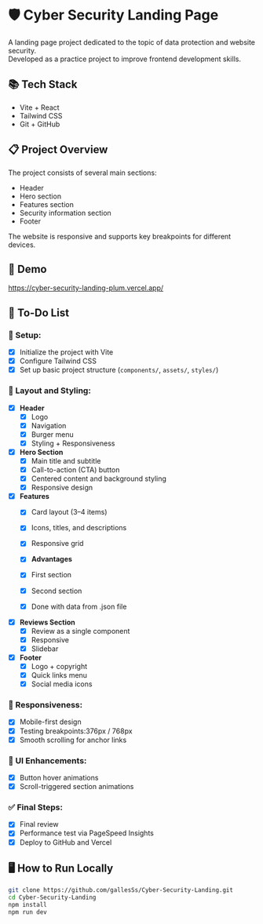 # 🛡 Cyber Security Landing Page

A landing page project dedicated to the topic of data protection and website security.  
Developed as a practice project to improve frontend development skills.

## 📚 Tech Stack

- Vite + React  
- Tailwind CSS  
- Git + GitHub  

## 📋 Project Overview

The project consists of several main sections:  
- Header  
- Hero section  
- Features section  
- Security information section  
- Footer  

The website is responsive and supports key breakpoints for different devices.

## 🚀 Demo

https://cyber-security-landing-plum.vercel.app/

## 📝 To-Do List

### 🔧 Setup:

- [x] Initialize the project with Vite
- [x] Configure Tailwind CSS
- [x] Set up basic project structure (`components/`, `assets/`, `styles/`)

### 🧱 Layout and Styling:

- [x] **Header**
  - [x] Logo
  - [x] Navigation
  - [x] Burger menu
  - [x] Styling + Responsiveness

- [x] **Hero Section**
  - [x] Main title and subtitle
  - [x] Call-to-action (CTA) button
  - [x] Centered content and background styling
  - [x] Responsive design

- [x] **Features**
  - [x] Card layout (3–4 items)
  - [x] Icons, titles, and descriptions
  - [x] Responsive grid

  - [x] **Advantages**
  - [x] First section
  - [x] Second section
  - [x] Done with data from .json file

- [x] **Reviews Section**
  - [x] Review as a single component
  - [x] Responsive
  - [x] Slidebar

- [x] **Footer**
  - [x] Logo + copyright
  - [x] Quick links menu
  - [x] Social media icons

### 📱 Responsiveness:

- [x] Mobile-first design
- [x] Testing breakpoints:376px / 768px
- [x] Smooth scrolling for anchor links

### 💄 UI Enhancements:

- [x] Button hover animations
- [x] Scroll-triggered section animations

### ✅ Final Steps:

- [x] Final review
- [x] Performance test via PageSpeed Insights
- [x] Deploy to GitHub and Vercel

## 🖥 How to Run Locally

```bash
git clone https://github.com/gallesSs/Cyber-Security-Landing.git
cd Cyber-Security-Landing
npm install
npm run dev
